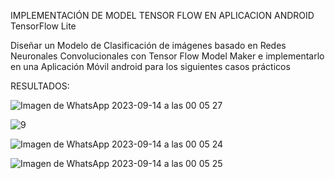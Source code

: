 IMPLEMENTACIÓN DE MODEL TENSOR FLOW EN APLICACION ANDROID 
TensorFlow Lite

Diseñar un Modelo de Clasificación de imágenes basado en Redes Neuronales  Convolucionales con Tensor Flow Model Maker e implementarlo en una Aplicación Móvil android para los siguientes casos prácticos

RESULTADOS:

![Imagen de WhatsApp 2023-09-14 a las 00 05 27](https://github.com/vales-alfre/TensorFlow/assets/97996152/bec5e7b7-0850-4a50-9364-f53f2f10ac1d)

![9](https://github.com/vales-alfre/TensorFlow/assets/97996152/ace0d795-e48e-4820-9d07-26e4614e6880)

![Imagen de WhatsApp 2023-09-14 a las 00 05 24](https://github.com/vales-alfre/TensorFlow/assets/97996152/d422cdab-99e0-4bf1-800b-4530396e49b1)

![Imagen de WhatsApp 2023-09-14 a las 00 05 25](https://github.com/vales-alfre/TensorFlow/assets/97996152/9c854c8a-eed5-4e24-95c3-429cc336be1f)
